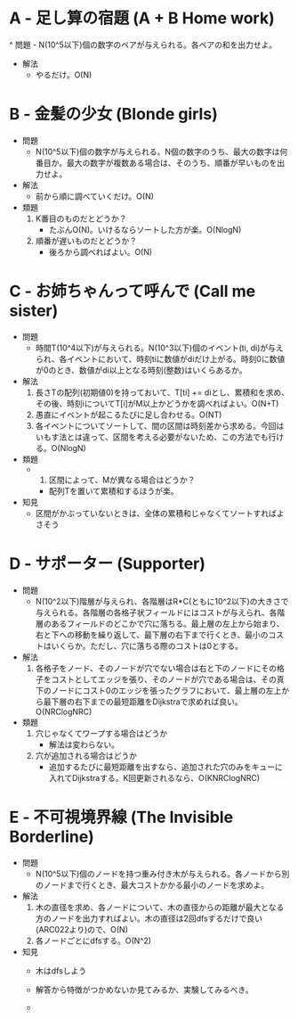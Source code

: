# A - 足し算の宿題 (A + B Home work)

^ 問題
    - N(10^5以下)個の数字のペアが与えられる。各ペアの和を出力せよ。
- 解法
    - やるだけ。O(N)

# B - 金髪の少女 (Blonde girls)

- 問題
    - N(10^5以下)個の数字が与えられる。N個の数字のうち、最大の数字は何番目か。最大の数字が複数ある場合は、そのうち、順番が早いものを出力せよ。
- 解法
    - 前から順に調べていくだけ。O(N)
- 類題
    1. K番目のものだとどうか？
        - たぶんO(N)。いけるならソートした方が楽。O(NlogN)
    2. 順番が遅いものだとどうか？
        - 後ろから調べればよい。O(N)

# C - お姉ちゃんって呼んで (Call me sister)

- 問題
    - 時間T(10^4以下)が与えられる。N(10^3以下)個のイベント(ti, di)が与えられ、各イベントにおいて、時刻tiに数値がdiだけ上がる。時刻0に数値が0のとき、数値がdi以上となる時刻(整数)はいくらあるか。
- 解法
    1. 長さTの配列(初期値0)を持っておいて、T[ti] += diとし、累積和を求め、その後、時刻iについてT[i]がM以上かどうかを調べればよい。O(N+T)
    2. 愚直にイベントが起こるたびに足し合わせる。O(NT)
    3. 各イベントについてソートして、間の区間は時刻差から求める。今回はいもす法とは違って、区間を考える必要がないため、この方法でも行ける。O(NlogN)
- 類題
    - 1. 区間によって、Mが異なる場合はどうか？
        - 配列Tを置いて累積和するほうが楽。
- 知見
    - 区間がかぶっていないときは、全体の累積和じゃなくてソートすればよさそう

# D - サポーター (Supporter)

- 問題
    - N(10^2以下)階層が与えられ、各階層はR\*C(ともに10^2以下)の大きさで与えられる。各階層の各格子状フィールドにはコストが与えられ、各階層のあるフィールドのどこかで穴に落ちる。最上層の左上から始まり、右と下への移動を繰り返して、最下層の右下まで行くとき、最小のコストはいくらか。ただし、穴に落ちる際のコストは0とする。
- 解法
    1. 各格子をノード、そのノードが穴でない場合は右と下のノードにその格子をコストとしてエッジを張り、そのノードが穴である場合は、その真下のノードにコスト0のエッジを張ったグラフにおいて、最上層の左上から最下層の右下までの最短距離をDijkstraで求めれば良い。O(NRClogNRC)
- 類題
    1. 穴じゃなくてワープする場合はどうか
        - 解法は変わらない。
    2. 穴が追加される場合はどうか
        - 追加するたびに最短距離を出すなら、追加された穴のみをキューに入れてDijkstraする。K回更新されるなら、O(KNRClogNRC)

# E - 不可視境界線 (The Invisible Borderline)

- 問題
    - N(10^5以下)個のノードを持つ重み付き木が与えられる。各ノードから別のノードまで行くとき、最大コストかかる最小のノードを求めよ。
- 解法
    1. 木の直径を求め、各ノードについて、木の直径からの距離が最大となる方のノードを出力すればよい。木の直径は2回dfsするだけで良い(ARC022より)ので、O(N)
    2. 各ノードごとにdfsする。O(N^2)
- 知見
    - 木はdfsしよう
    - 解答から特徴がつかめないか見てみるか、実験してみるべき。


    -
